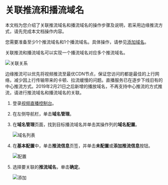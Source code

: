 # 关联推流和播流域名

本文档为您介绍了关联推流域名和播流域名的操作步骤及说明，若采用边缘推流方式，请先完成本文档操作内容。

您需要准备至少1个推流域名和1个播流域名。具体操作，请参见[添加域名](/cn.zh-CN/用户指南/域名管理/管理域名/添加域名.md)。

关联推流和播流域名可以实现一个播流域名对应多个推流域名。

![关联关系](https://static-aliyun-doc.oss-accelerate.aliyuncs.com/assets/img/zh-CN/6763485061/p184160.png)

边缘推流可以优先将视频推流至最优CDN节点，保证您访问的都是最佳的上行网络，减少因上行传输带来的卡顿、拉流缓慢的问题。直播服务已在逐步下线旧有的中心推流方式。2019年2月21日之后新增的播放域名，不再支持中心推流的方式推流，请进行推流域名和播流域名的关联。

1.  登录[视频直播控制台](https://live.console.aliyun.com/)。

2.  在左侧导航栏，单击**域名管理**。

3.  在**域名管理**页面，找到目标播流域名并单击其操作列的**域名配置**。

    ![域名列表](https://static-aliyun-doc.oss-accelerate.aliyuncs.com/assets/img/zh-CN/9790875061/p184057.png)

4.  在**基本配置**中，单击**推流信息**页签，并单击**未配置**或**添加推流信息**按钮。

    ![配置](https://static-aliyun-doc.oss-accelerate.aliyuncs.com/assets/img/zh-CN/9790875061/p184065.png)

5.  选择要关联的**推流域名**，单击**确定**。

    ![添加](https://static-aliyun-doc.oss-accelerate.aliyuncs.com/assets/img/zh-CN/9790875061/p184072.png)


